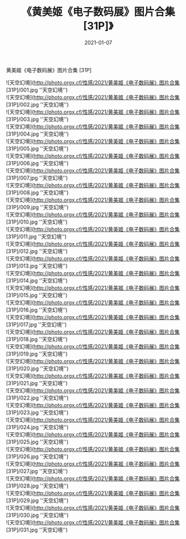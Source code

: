 ﻿---
layout: post
title:  《黄美姬《电子数码展》图片合集 [31P]》
date:   2021-01-07
img: http://photo.orgx.cf/性感/2021/黄美姬《电子数码展》图片合集 [31P]/000.jpg
categories: [美女, 性感, 泳衣]
---

黄美姬《电子数码展》图片合集 [31P]



![天空幻境](http://photo.orgx.cf/性感/2021/黄美姬《电子数码展》图片合集 [31P]/001.jpg ''天空幻境'') <br>
![天空幻境](http://photo.orgx.cf/性感/2021/黄美姬《电子数码展》图片合集 [31P]/002.jpg ''天空幻境'') <br>
![天空幻境](http://photo.orgx.cf/性感/2021/黄美姬《电子数码展》图片合集 [31P]/003.jpg ''天空幻境'') <br>
![天空幻境](http://photo.orgx.cf/性感/2021/黄美姬《电子数码展》图片合集 [31P]/004.jpg ''天空幻境'') <br>
![天空幻境](http://photo.orgx.cf/性感/2021/黄美姬《电子数码展》图片合集 [31P]/005.jpg ''天空幻境'') <br>
![天空幻境](http://photo.orgx.cf/性感/2021/黄美姬《电子数码展》图片合集 [31P]/006.jpg ''天空幻境'') <br>
![天空幻境](http://photo.orgx.cf/性感/2021/黄美姬《电子数码展》图片合集 [31P]/007.jpg ''天空幻境'') <br>
![天空幻境](http://photo.orgx.cf/性感/2021/黄美姬《电子数码展》图片合集 [31P]/008.jpg ''天空幻境'') <br>
![天空幻境](http://photo.orgx.cf/性感/2021/黄美姬《电子数码展》图片合集 [31P]/009.jpg ''天空幻境'') <br>
![天空幻境](http://photo.orgx.cf/性感/2021/黄美姬《电子数码展》图片合集 [31P]/010.jpg ''天空幻境'') <br>
![天空幻境](http://photo.orgx.cf/性感/2021/黄美姬《电子数码展》图片合集 [31P]/011.jpg ''天空幻境'') <br>
![天空幻境](http://photo.orgx.cf/性感/2021/黄美姬《电子数码展》图片合集 [31P]/012.jpg ''天空幻境'') <br>
![天空幻境](http://photo.orgx.cf/性感/2021/黄美姬《电子数码展》图片合集 [31P]/013.jpg ''天空幻境'') <br>
![天空幻境](http://photo.orgx.cf/性感/2021/黄美姬《电子数码展》图片合集 [31P]/014.jpg ''天空幻境'') <br>
![天空幻境](http://photo.orgx.cf/性感/2021/黄美姬《电子数码展》图片合集 [31P]/015.jpg ''天空幻境'') <br>
![天空幻境](http://photo.orgx.cf/性感/2021/黄美姬《电子数码展》图片合集 [31P]/016.jpg ''天空幻境'') <br>
![天空幻境](http://photo.orgx.cf/性感/2021/黄美姬《电子数码展》图片合集 [31P]/017.jpg ''天空幻境'') <br>
![天空幻境](http://photo.orgx.cf/性感/2021/黄美姬《电子数码展》图片合集 [31P]/018.jpg ''天空幻境'') <br>
![天空幻境](http://photo.orgx.cf/性感/2021/黄美姬《电子数码展》图片合集 [31P]/019.jpg ''天空幻境'') <br>
![天空幻境](http://photo.orgx.cf/性感/2021/黄美姬《电子数码展》图片合集 [31P]/020.jpg ''天空幻境'') <br>
![天空幻境](http://photo.orgx.cf/性感/2021/黄美姬《电子数码展》图片合集 [31P]/021.jpg ''天空幻境'') <br>
![天空幻境](http://photo.orgx.cf/性感/2021/黄美姬《电子数码展》图片合集 [31P]/022.jpg ''天空幻境'') <br>
![天空幻境](http://photo.orgx.cf/性感/2021/黄美姬《电子数码展》图片合集 [31P]/023.jpg ''天空幻境'') <br>
![天空幻境](http://photo.orgx.cf/性感/2021/黄美姬《电子数码展》图片合集 [31P]/024.jpg ''天空幻境'') <br>
![天空幻境](http://photo.orgx.cf/性感/2021/黄美姬《电子数码展》图片合集 [31P]/025.jpg ''天空幻境'') <br>
![天空幻境](http://photo.orgx.cf/性感/2021/黄美姬《电子数码展》图片合集 [31P]/026.jpg ''天空幻境'') <br>
![天空幻境](http://photo.orgx.cf/性感/2021/黄美姬《电子数码展》图片合集 [31P]/027.jpg ''天空幻境'') <br>
![天空幻境](http://photo.orgx.cf/性感/2021/黄美姬《电子数码展》图片合集 [31P]/028.jpg ''天空幻境'') <br>
![天空幻境](http://photo.orgx.cf/性感/2021/黄美姬《电子数码展》图片合集 [31P]/029.jpg ''天空幻境'') <br>
![天空幻境](http://photo.orgx.cf/性感/2021/黄美姬《电子数码展》图片合集 [31P]/030.jpg ''天空幻境'') <br>
![天空幻境](http://photo.orgx.cf/性感/2021/黄美姬《电子数码展》图片合集 [31P]/031.jpg ''天空幻境'') <br>